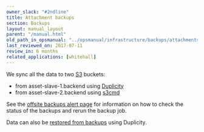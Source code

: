 ```yaml
---
owner_slack: "#2ndline"
title: Attachment backups
section: Backups
layout: manual_layout
parent: "/manual.html"
old_path_in_opsmanual: "../opsmanual/infrastructure/backups/attachments.md"
last_reviewed_on: 2017-07-11
review_in: 6 months
related_applications: [whitehall]
---
```


We sync all the data to two [S3] buckets:

- from asset-slave-1.backend using [Duplicity]
- from asset-slave-2.backend using [s3cmd]

See the [offsite backups alert page] for information on how to check the status
of the backups and rerun the backup job.

Data can also be [restored from backups] using Duplicity.

[Duplicity]: http://duplicity.nongnu.org 'Bandwidth-efficient encrypted backup'
[S3]: https://aws.amazon.com/s3/ 'Amazon Simple Storage Service (S3)'
[s3cmd]: http://s3tools.org/s3cmd 'Command-line tool for the Amazon S3 service'
[offsite backups alert page]: /manual/alerts/offsite-backups.html
[restored from backups]: /manual/restore-from-offsite-backups.html
